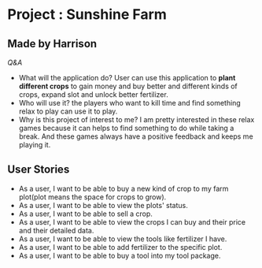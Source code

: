 # Project : Sunshine Farm

## Made by Harrison 

*Q&A*

- What will the application do?
    User can use this application to **plant different crops** to gain money and buy better and different kinds of crops, expand slot and unlock better fertilizer.
- Who will use it?
    the players who want to kill time and find something relax to play can use it to play.
- Why is this project of interest to me?
    I am pretty interested in these relax games because it can helps to find something to do while taking a break. And these games always have a positive feedback and keeps me playing it.
## User Stories

- As a user, I want to be able to buy a new kind of crop to my farm plot(plot means the space for crops to grow).
- As a user, I want to be able to view the plots' status.
- As a user, I want to be able to sell a crop.
- As a user, I want to be able to view the crops I can buy and their price and their detailed data.
- As a user, I want to be able to view the tools like fertilizer I have.
- As a user, I want to be able to add fertilizer to the specific plot.
- As a user, I want to be able to buy a tool into my tool package.